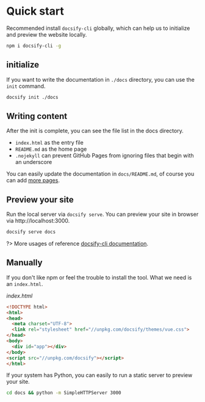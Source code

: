 # Quick start

Recommended install `docsify-cli` globally, which can help us to initialize and preview the website locally.

```bash
npm i docsify-cli -g
```

## initialize

If you want to write the documentation in `./docs` directory, you can use the `init` command.

```bash
docsify init ./docs
```

## Writing content

After the init is complete, you can see the file list in the docs directory.


- `index.html` as the entry file
- `README.md` as the home page
- `.nojekyll` can prevent GitHub Pages from ignoring files that begin with an underscore

You can easily update the documentation in `docs/README.md`, of course you can add [more pages](more-pages).

## Preview your site

Run the local server via `docsify serve`. You can preview your site in browser via http://localhost:3000.


```bash
docsify serve docs
```

?> More usages of reference [docsify-cli documentation](https://github.com/QingWei-Li/docsify-cli).

## Manually

If you don't like npm or feel the trouble to install the tool. What we need is an `index.html`.

*index.html*

```html
<!DOCTYPE html>
<html>
<head>
  <meta charset="UTF-8">
  <link rel="stylesheet" href="//unpkg.com/docsify/themes/vue.css">
</head>
<body>
  <div id="app"></div>
</body>
<script src="//unpkg.com/docsify"></script>
</html>
```

If your system has Python, you can easily to run a static server to preview your site.

```bash
cd docs && python -m SimpleHTTPServer 3000
```
